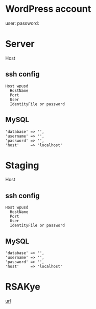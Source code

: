 # WordPress account
user:
password:

# Server
Host

## ssh config

```
Host wpusd
  HostName
  Port
  User
  IdentityFile or password
```

## MySQL

```
'database' => '',
'username' => '',
'password' => '',
'host'     => 'localhost'
```


# Staging
Host
## ssh config

```
Host wpusd
  HostName
  Port
  User
  IdentityFile or password
```

## MySQL

```
'database' => '',
'username' => '',
'password' => '',
'host'     => 'localhost'
```	

# RSAKye
[url](#)